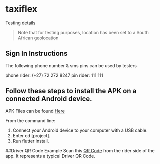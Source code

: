 # taxiflex

Testing details 
>Note that for testing purposes, location has been set to a South African  geolocation

## Sign In Instructions
The following phone number & sms pins can be used by testers

phone rider: (+27) 72 272 8247
pin rider: 111 111

## Follow these steps to install the APK on a connected Android device.

APK Files can be found  [Here](https://drive.google.com/drive/folders/1cayXb__nC5DxbRRrAXE17XFjl8BKDoNi?usp=sharing)

From the command line:

1. Connect your Android device to your computer with a USB cable.
2. Enter cd [project].
3. Run flutter install.

##Driver QR Code Example
Scan this [QR Code](https://drive.google.com/file/d/1ckkDQ4OE8_A_lVxvD2RrXY8aqGb8XXNr/view?usp=sharing) from the rider side of the app. It represents a typical Driver QR Code.
